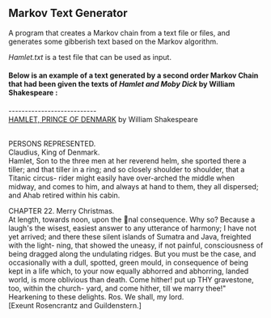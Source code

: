 <h2>Markov Text Generator</h2>

A program that creates a Markov chain from a text file or files, and generates some gibberish text based on the Markov algorithm.

<i>Hamlet.txt</i> is a test file that can be used as input. 

<h4>Below is an example of a text generated by a second order Markov Chain that
had been given the texts of <i>Hamlet and Moby Dick</i> by William Shakespeare :</h4>
---------------------------
<br><u>HAMLET, PRINCE OF DENMARK</u>
by William Shakespeare

<br>PERSONS REPRESENTED.<br>
Claudius, King of Denmark.<br>
Hamlet, Son to the three men at her reverend helm, she sported there a tiller; and
that tiller in a ring; and so closely shoulder to shoulder, that a Titanic circus-
rider might easily have over-arched the middle when midway, and comes to
him, and always at hand to them, they all dispersed; and Ahab retired within
his cabin.

CHAPTER 22. Merry Christmas.<br>
At length, towards noon, upon the nal consequence. Why so? Because a laugh's
the wisest, easiest answer to any utterance of harmony; I have not yet arrived;
and there these silent islands of Sumatra and Java, freighted with the light-
ning, that showed the uneasy, if not painful, consciousness of being dragged
along the undulating ridges. But you must be the case, and occasionally with
a dull, spotted, green mould, in consequence of being kept in a life which,
to your now equally abhorred and abhorring, landed world, is more oblivious
than death. Come hither! put up THY gravestone, too, within the church-
yard, and come hither, till we marry thee!"
Hearkening to these delights.
Ros. We shall, my lord.
<br>
[Exeunt Rosencrantz and Guildenstern.]
